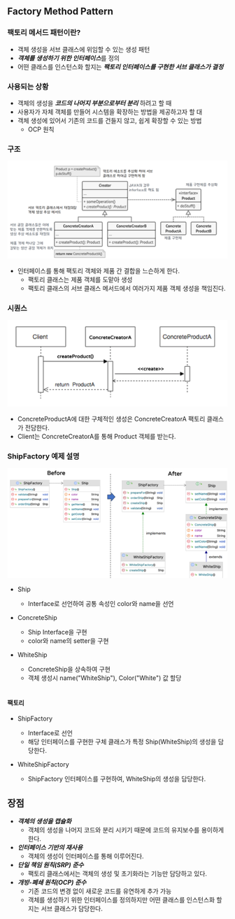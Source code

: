 ## Factory Method Pattern 
### 팩토리 메서드 패턴이란?
- 객체 생성을 서브 클래스에 위임할 수 있는 생성 패턴
- ***객체를 생성하기 위한 인터페이스***를 정의
- 어떤 클래스를 인스턴스화 할지는 **_팩토리 인터페이스를 구현한 서브 클래스가 결정_**

### 사용되는 상황
- 객체의 생성을 _**코드의 나머지 부분으로부터 분리**_ 하려고 할 때
- 사용자가 자체 객체를 만들어 시스템을 확장하는 방법을 제공하고자 할 대
- 객체 생성에 있어서 기존의 코드를 건들지 않고, 쉽게 확장할 수 있는 방법
    - OCP 원칙

### 구조
![img.png](FactoryMethodStructure.png)
- 인터페이스를 통해 팩토리 객체와 제품 간 결합을 느슨하게 한다.
    - 팩토리 클래스는 제품 객체를 도맡아 생성
    - 팩토리 클래스의 서브 클래스 메서드에서 여러가지 제품 객체 생성을 책임진다.
### 시퀀스
![img.png](Sequence.png)
- ConcreteProductA에 대한 구체적인 생성은 ConcreteCreatorA 팩토리 클래스가 전담한다.
- Client는 ConcreteCreatorA를 통해 Product 객체를 받는다.

### ShipFactory 예제 설명
![img.png](ShipFactoryRefactoring.png)
- Ship
    - Interface로 선언하여 공통 속성인 color와 name을 선언

- ConcreteShip
    - Ship Interface을 구현
    - color와 name의 setter을 구현
- WhiteShip
    - ConcreteShip을 상속하여 구현
    - 객체 생성시 name("WhiteShip"), Color("White") 값 할당 <br/><br/>
#### 팩토리
- ShipFactory
    - Interface로 선언
    - 해당 인터페이스를 구현한 구체 클래스가 특정 Ship(WhiteShip)의 생성을 담당한다.

- WhiteShipFactory
    - ShipFactory 인터페이스를 구현하여, WhiteShip의 생성을 담당한다.

## 장점
- ***객체의 생성을 캡슐화***
    - 객체의 생성을 나머지 코드와 분리 시키기 때문에 코드의 유지보수를 용이하게 한다.
- ***인터페이스 기반의 재사용***
    - 객체의 생성이 인터페이스를 통해 이루어진다.
- _**단일 책임 원칙(SRP) 준수**_
    - 팩토리 클래스에서는 객체의 생성 및 초기화라는 기능만 담당하고 있다.
- _**개방-폐쇄 원칙(OCP) 준수**_
    - 기존 코드의 변경 없이 새로운 코드를 유연하게 추가 가능
    - 객체를 생성하기 위한 인터페이스를 정의하지만 어떤 클래스를 인스턴스화 할지는 서브 클래스가 담당한다.